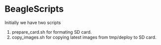 # BeagleScripts
Initially we have two scripts
1) prepare_card.sh for formating SD card.
2) copy_images.sh for copying latest images from tmp/deploy to SD card.
